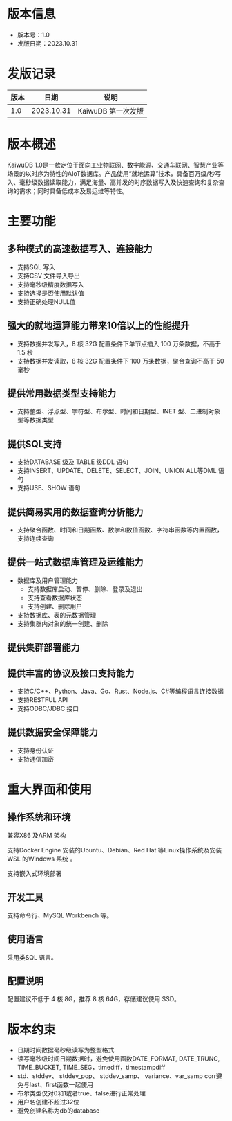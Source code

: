# 版本信息

- 版本号：1.0
- 发版日期：2023.10.31

# 发版记录

| 版本 | 日期       | 说明                        |
| ---- | ---------- | --------------------------- |
| 1.0  | 2023.10.31 | KaiwuDB 第一次发版 |

# 版本概述

KaiwuDB 1.0是一款定位于面向工业物联网、数字能源、交通车联网、智慧产业等场景的以时序为特性的AIoT数据库。产品使用“就地运算”技术，具备百万级/秒写入、毫秒级数据读取能力，满足海量、高并发的时序数据写入及快速查询和复杂查询的需求；同时具备低成本及易运维等特性。

# 主要功能

## 多种模式的高速数据写入、连接能力

- 支持SQL 写入
- 支持CSV 文件导入导出
- 支持毫秒级精度数据写入
- 支持选择是否使用默认值
- 支持正确处理NULL值

## 强大的就地运算能力带来10倍以上的性能提升

- 支持数据并发写入，8 核 32G 配置条件下单节点插入 100 万条数据，不高于 1.5 秒
- 支持数据并发读取，8 核 32G 配置条件下 100 万条数据，聚合查询不高于 50 毫秒

## 提供常用数据类型支持能力

- 支持整型、浮点型、字符型、布尔型、时间和日期型、INET 型、二进制对象型等数据类型

## 提供SQL支持

- 支持DATABASE 级及 TABLE 级DDL 语句
- 支持INSERT、UPDATE、DELETE、SELECT、JOIN、UNION ALL等DML 语句
- 支持USE、SHOW 语句

## 提供简易实用的数据查询分析能力

- 支持聚合函数、时间和日期函数、数学和数值函数、字符串函数等内置函数，支持连续查询

## 提供一站式数据库管理及运维能力

- 数据库及用户管理能力
  - 支持数据库启动、暂停、删除、登录及退出
  - 支持查看数据库状态
  - 支持创建、删除用户
- 支持数据库、表的元数据管理
- 支持集群内对象的统一创建、删除

## 提供集群部署能力

## 提供丰富的协议及接口支持能力

- 支持C/C++、Python、Java、Go、Rust、Node.js、C#等编程语言连接数据
- 支持RESTFUL API
- 支持ODBC/JDBC 接口

## 提供数据安全保障能力

- 支持身份认证
- 支持通信加密

# 重大界面和使用

## 操作系统和环境

兼容X86 及ARM 架构

支持Docker Engine 安装的Ubuntu、Debian、Red Hat 等Linux操作系统及安装WSL 的Windows 系统 。

支持嵌入式环境部署

## 开发工具

支持命令行、MySQL Workbench 等。

## 使用语言

采用类SQL 语言。

## 配置说明

配置建议不低于 4 核 8G，推荐 8 核 64G，存储建议使用 SSD。

# 版本约束

- 日期时间数据毫秒级读写为整型格式
- 读写毫秒级时间日期数据时，避免使用函数DATE_FORMAT, DATE_TRUNC, TIME_BUCKET, TIME_SEG，timediff，timestampdiff
- std、stddev、 stddev_pop、 stddev_samp、 variance、var_samp corr避免与last、first函数一起使用
- 布尔类型仅对0和1或者true、false进行正常处理
- 用户名创建不超过32位
- 避免创建名称为db的database


